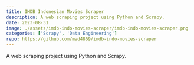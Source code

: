 ```yaml
---
title: IMDB Indonesian Movies Scraper
description: A web scraping project using Python and Scrapy.
date: 2023-08-31
image: ./assets/imdb-indo-movies-scraper/imdb-indo-movies-scraper.png
categories: ['Scrapy', 'Data Engineering']
repo: https://github.com/mad4869/imdb-indo-movies-scraper
---
```


A web scraping project using Python and Scrapy.
